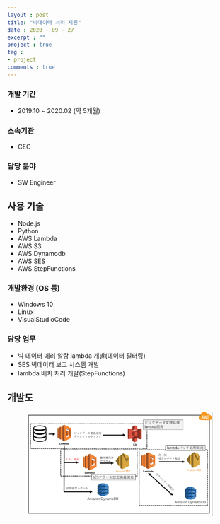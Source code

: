 ```yaml
---
layout : post
title: "빅데이터 처리 지원"
date : 2020 - 09 - 27
excerpt : ""
project : true
tag :
- project
comments : true
---
```


### 개발 기간
* 2019.10 ~ 2020.02 (약 5개월)

### 소속기관
* CEC

### 담당 분야
* SW Engineer

## 사용 기술
* Node.js
* Python
* AWS Lambda
* AWS S3
* AWS Dynamodb
* AWS SES
* AWS StepFunctions

### 개발환경 (OS 등)
* Windows 10
* Linux
* VisualStudioCode

### 담당 업무
* 빅 데이터 에러 알람 lambda 개발(데이터 필터링)
* SES 빅데이터 보고 시스템 개발
* lambda 배치 처리 개발(StepFunctions)

## 개발도
<figure class="middle">
	<img src="..\assets\img\project_201910_202002.png">
</figure>



